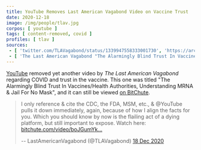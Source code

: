 ```yaml
---
title: YouTube Removes Last American Vagabond Video on Vaccine Trust
date: 2020-12-18
image: /img/people/tlav.jpg
corpos: [ youtube ]
tags: [ content-removed, covid ]
profiles: [ tlav ]
sources:
 - [ 'twitter.com/TLAVagabond/status/1339947558333001730', 'https://archive.is/1mGer' ]
 - [ 'The Last American Vagabond "The Alarmingly Blind Trust In Vaccines/Health Authorities, Understanding MRNA & Jail For No Mask" on BitChute (18 Dec 2020)', 'https://www.bitchute.com/video/boJGumYk80hm/' ]
---
```


[YouTube](/youtube/) removed yet another video by _The Last American Vagabond_
regarding COVID and trust in the vaccine. This one was titled "The Alarmingly
Blind Trust In Vaccines/Health Authorities, Understanding MRNA & Jail For No
Mask", and it can still be viewed [on
BitChute](https://www.bitchute.com/video/boJGumYk80hm/).

> I only reference & cite the CDC, the FDA, MSM, etc., & @YouTube pulls it down
> immediately, again, because of how I align the facts for you. Which you
> should know by now is the flailing act of a dying platform, but still
> important to expose. Watch here:
> [bitchute.com/video/boJGumYk...](https://www.bitchute.com/video/boJGumYk80hm/)
>
> -- LastAmericanVagabond (@TLAVagabond) [18 Dec 2020](https://archive.is/1mGer)
